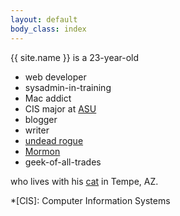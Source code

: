```yaml
---
layout: default
body_class: index
---
```


{{ site.name }} is a 23-year-old

*  web developer
*  sysadmin-in-training
*  Mac addict
*  CIS major at [ASU](http://www.asu.edu/)
*  blogger
*  writer
*  [undead rogue](http://us.battle.net/wow/en/character/earthen-ring/Adarystus/)
*  [Mormon](https://mormonorg.lds.org/me/18K9/)
*  geek-of-all-trades

who lives with his [cat](http://www.flickr.com/photos/jbhannah/sets/72157626784508774/) in Tempe, AZ.

*[CIS]: Computer Information Systems

